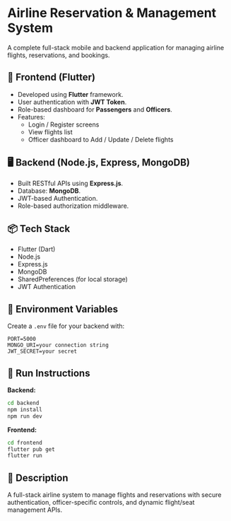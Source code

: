 # Airline Reservation & Management System

A complete full-stack mobile and backend application for managing airline flights, reservations, and bookings.

## 📱 Frontend (Flutter)
- Developed using **Flutter** framework.
- User authentication with **JWT Token**.
- Role-based dashboard for **Passengers** and **Officers**.
- Features:
  - Login / Register screens
  - View flights list
  - Officer dashboard to Add / Update / Delete flights

## 🖥️ Backend (Node.js, Express, MongoDB)
- Built RESTful APIs using **Express.js**.
- Database: **MongoDB**.
- JWT-based Authentication.
- Role-based authorization middleware.

## 📦 Tech Stack
- Flutter (Dart)
- Node.js
- Express.js
- MongoDB
- SharedPreferences (for local storage)
- JWT Authentication

## 🔐 Environment Variables
Create a `.env` file for your backend with:

```
PORT=5000
MONGO_URI=your connection string 
JWT_SECRET=your secret 
```

## 🚀 Run Instructions

**Backend:**
```bash
cd backend
npm install
npm run dev
```

**Frontend:**
```bash
cd frontend
flutter pub get
flutter run
```

## 📖 Description
A full-stack airline system to manage flights and reservations with secure authentication, officer-specific controls, and dynamic flight/seat management APIs.
